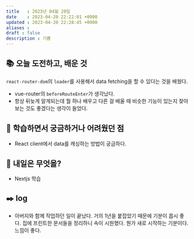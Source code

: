 ```yaml
---
title   : 2023년 04월 20일 
date    : 2023-04-20 22:22:01 +0900
updated : 2023-04-20 22:28:45 +0900
aliases : 
draft : false
description : 기쁨
---
```

## 📚 오늘 도전하고, 배운 것

`react-router-dom`의 `loader`를 사용해서 data fetching을 할 수 있다는 것을 배웠다.
  - vue-router의 `beforeRouteEnter`가 생각났다.
  - 항상 뒤늦게 알게되는데 뭘 하나 배우고 다른 걸 배울 때 비슷한 기능이 있는지 찾아보는 것도 좋겠다는 생각이 들었다.

## 🤔 학습하면서 궁금하거나 어려웠던 점

- React client에서 data를 캐싱하는 방법이 궁금하다.

## 🌅 내일은 무엇을?
- Nextjs 학습

## ✒️ log
- 아버지와 함께 작업하던 일이 끝났다. 거의 1년을 붙잡았기 때문에 기분이 몹시 좋다. 집에 프린트한 문서들을 정리하니 속이 시원했다. 뭔가 새로 시작하는 기분이다. 느낌이 좋다.

